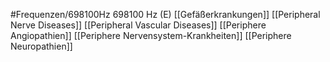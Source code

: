 #Frequenzen/698100Hz
698100 Hz (E)
[[Gefäßerkrankungen]]
[[Peripheral Nerve Diseases]]
[[Peripheral Vascular Diseases]]
[[Periphere Angiopathien]]
[[Periphere Nervensystem-Krankheiten]]
[[Periphere Neuropathien]]
